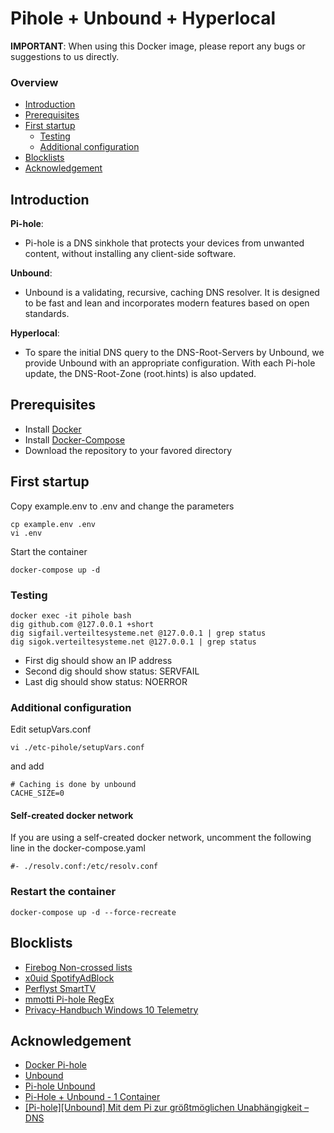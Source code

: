 # Pihole + Unbound + Hyperlocal

**IMPORTANT**: When using this Docker image, please report any bugs or suggestions to us directly.

### Overview
- [Introduction](https://github.com/sujiba/pihole-unbound-hyperlocal#introduction)
- [Prerequisites](https://github.com/sujiba/pihole-unbound-hyperlocal#prerequisites)
- [First startup](https://github.com/sujiba/pihole-unbound-hyperlocal#first-startup)
  - [Testing](https://github.com/sujiba/pihole-unbound-hyperlocal#testing)
  - [Additional configuration](https://github.com/sujiba/pihole-unbound-hyperlocal#additional-configuration)
- [Blocklists](https://github.com/sujiba/pihole-unbound-hyperlocal#blocklists)
- [Acknowledgement](https://github.com/sujiba/pihole-unbound-hyperlocal#acknowledgement)

## Introduction
**Pi-hole**:
- Pi-hole is a DNS sinkhole that protects your devices from unwanted content, without installing any client-side software.

**Unbound**:
- Unbound is a validating, recursive, caching DNS resolver. It is designed to be fast and lean and incorporates modern features based on open standards. 

**Hyperlocal**:
- To spare the initial DNS query to the DNS-Root-Servers by Unbound, we provide Unbound with an appropriate configuration. With each Pi-hole update, the DNS-Root-Zone (root.hints) is also updated. 

## Prerequisites
- Install [Docker](https://docs.docker.com/get-docker/)
- Install [Docker-Compose](https://docs.docker.com/compose/install/)
- Download the repository to your favored directory

## First startup
Copy example.env to .env and change the parameters
```
cp example.env .env
vi .env
```
Start the container
```
docker-compose up -d
```

### Testing
```
docker exec -it pihole bash
dig github.com @127.0.0.1 +short
dig sigfail.verteiltesysteme.net @127.0.0.1 | grep status 
dig sigok.verteiltesysteme.net @127.0.0.1 | grep status 
```
- First dig should show an IP address
- Second dig should show status: SERVFAIL
- Last dig should show status: NOERROR

### Additional configuration
Edit setupVars.conf
```
vi ./etc-pihole/setupVars.conf
```
and add
```
# Caching is done by unbound
CACHE_SIZE=0
```

#### Self-created docker network
If you are using a self-created docker network, uncomment the following line in the docker-compose.yaml
```
#- ./resolv.conf:/etc/resolv.conf
```

### Restart the container
```
docker-compose up -d --force-recreate
```

## Blocklists
- [Firebog Non-crossed lists](https://v.firebog.net/hosts/lists.php?type=nocross)
- [x0uid SpotifyAdBlock](https://raw.githubusercontent.com/x0uid/SpotifyAdBlock/master/SpotifyBlocklist.txt)
- [Perflyst SmartTV](https://raw.githubusercontent.com/Perflyst/PiHoleBlocklist/master/SmartTV.txt)
- [mmotti Pi-hole RegEx](https://raw.githubusercontent.com/mmotti/pihole-regex/master/regex.list)
- [Privacy-Handbuch Windows 10 Telemetry](https://www.privacy-handbuch.de/handbuch_90a2.htm)

## Acknowledgement
- [Docker Pi-hole](https://github.com/pi-hole/docker-pi-hole)
- [Unbound](https://nlnetlabs.nl/projects/unbound/about/)
- [Pi-hole Unbound](https://docs.pi-hole.net/guides/dns/unbound/)
- [Pi-Hole + Unbound - 1 Container](https://github.com/chriscrowe/docker-pihole-unbound/tree/master/one-container)
- [[Pi-hole][Unbound] Mit dem Pi zur größtmöglichen Unabhängigkeit – DNS](https://forum.kuketz-blog.de/viewtopic.php?f=53&t=8759)
